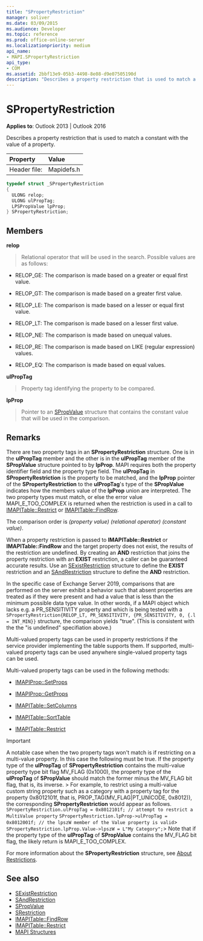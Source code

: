 ```yaml
---
title: "SPropertyRestriction"
manager: soliver
ms.date: 03/09/2015
ms.audience: Developer
ms.topic: reference
ms.prod: office-online-server
ms.localizationpriority: medium
api_name:
- MAPI.SPropertyRestriction
api_type:
- COM
ms.assetid: 2bbf13e9-05b3-4498-8e08-d9e07505190d
description: "Describes a property restriction that is used to match a constant with the value of a property."
---
```


# SPropertyRestriction

**Applies to**: Outlook 2013 | Outlook 2016
  
Describes a property restriction that is used to match a constant with the value of a property.
  
|Property |Value |
|:-----|:-----|
|Header file:  <br/> |Mapidefs.h  <br/> |

```cpp
typedef struct _SPropertyRestriction
{
  ULONG relop;
  ULONG ulPropTag;
  LPSPropValue lpProp;
} SPropertyRestriction;

```

## Members

**relop**
  
> Relational operator that will be used in the search. Possible values are as follows:

- RELOP_GE: The comparison is made based on a greater or equal first value.

- RELOP_GT: The comparison is made based on a greater first value.

- RELOP_LE: The comparison is made based on a lesser or equal first value.

- RELOP_LT: The comparison is made based on a lesser first value.

- RELOP_NE: The comparison is made based on unequal values.

- RELOP_RE: The comparison is made based on LIKE (regular expression) values.

- RELOP_EQ: The comparison is made based on equal values.

**ulPropTag**
  
> Property tag identifying the property to be compared.

**lpProp**
  
> Pointer to an [SPropValue](spropvalue.md) structure that contains the constant value that will be used in the comparison.

## Remarks

There are two property tags in an **SPropertyRestriction** structure. One is in the **ulPropTag** member and the other is in the **ulPropTag** member of the **SPropValue** structure pointed to by **lpProp**. MAPI requires both the property identifier field and the property type field. The **ulPropTag** in **SPropertyRestriction** is the property to be matched, and the **lpProp** pointer of the **SPropertyRestriction** to the **ulPropTag**'s type of the **SPropValue** indicates how the members value of the **lpProp** union are interpreted. The two property types must match, or else the error value MAPI_E_TOO_COMPLEX is returned when the restriction is used in a call to [IMAPITable::Restrict](imapitable-restrict.md) or [IMAPITable::FindRow](imapitable-findrow.md).
  
The comparison order is  _(property value) (relational operator) (constant value)_.
  
When a property restriction is passed to **IMAPITable::Restrict** or **IMAPITable::FindRow** and the target property does not exist, the results of the restriction are undefined. By creating an **AND** restriction that joins the property restriction with an **EXIST** restriction, a caller can be guaranteed accurate results. Use an [SExistRestriction](sexistrestriction.md) structure to define the **EXIST** restriction and an [SAndRestriction](sandrestriction.md) structure to define the **AND** restriction.
  
In the specific case of Exchange Server 2019, comparisons that are performed on the server exhibit a behavior such that absent properties are treated as if they were present and had a value that is less than the minimum possible data type value. In other words, if a MAPI object which lacks e.g. a PR_SENSITIVITY property and which is being tested with a ``SPropertyRestriction{RELOP_LT, PR_SENSITIVITY, {PR_SENSITIVITY, 0, {.l = INT_MIN}}`` structure, the comparison yields "true". (This is consistent with the the "is undefined" specifiation above.)
  
Multi-valued property tags can be used in property restrictions if the service provider implementing the table supports them. If supported, multi-valued property tags can be used anywhere single-valued property tags can be used.
  
Multi-valued property tags can be used in the following methods:
  
- [IMAPIProp::SetProps](imapiprop-setprops.md)

- [IMAPIProp::GetProps](imapiprop-getprops.md)

- [IMAPITable::SetColumns](imapitable-setcolumns.md)

- [IMAPITable::SortTable](imapitable-sorttable.md)

- [IMAPITable::Restrict](imapitable-restrict.md)

> [!IMPORTANT]
> A notable case when the two property tags won't match is if restricting on a multi-value property. In this case the following must be true.
> If the property type of the **ulPropTag** of **SPropertyRestriction** contains the multi-value property type bit flag MV_FLAG (0x1000), the property type of the **ulPropTag** of **SPropValue** should match the former minus the MV_FLAG bit flag, that is, its inverse. > For example, to restrict using a multi-value custom string property such as a category with a property tag for the property 0x8012101f, that is, PROP_TAG(MV_FLAG|PT_UNICODE, 0x8012)), the corresponding **SPropertyRestriction** would appear as follows.
> `SPropertyRestriction.ulPropTag = 0x8012101f; // attempt to restrict a MultiValue property`
> `SPropertyRestriction.lpProp->ulPropTag = 0x8012001f; // the lpszW member of the Value property is valid`> `SPropertyRestriction.lpProp.Value->lpszW = L"My Category";`> Note that if the property type of the **ulPropTag** of **SPropValue** contains the MV_FLAG bit flag, the likely return is MAPI_E_TOO_COMPLEX.
  
For more information about the **SPropertyRestriction** structure, see [About Restrictions](about-restrictions.md).
  
## See also

- [SExistRestriction](sexistrestriction.md)
- [SAndRestriction](sandrestriction.md)
- [SPropValue](spropvalue.md)
- [SRestriction](srestriction.md)
- [IMAPITable::FindRow](imapitable-findrow.md)
- [IMAPITable::Restrict](imapitable-restrict.md)
- [MAPI Structures](mapi-structures.md)
